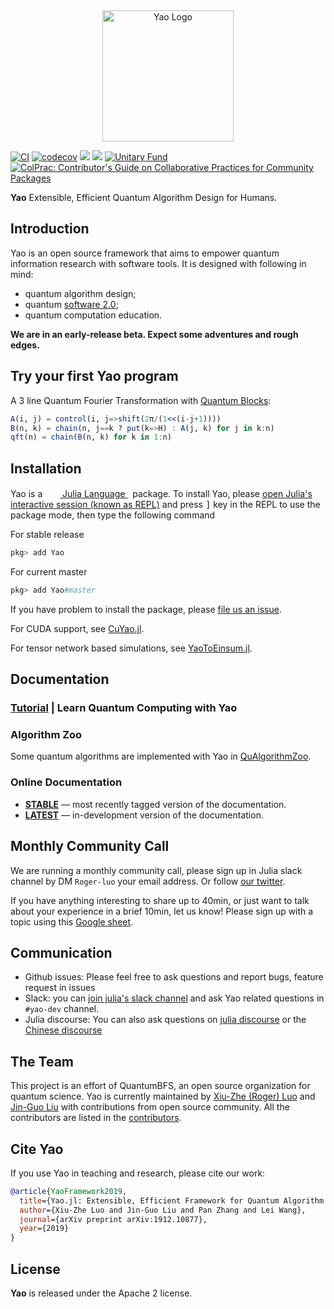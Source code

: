 <div align="center"> <img
src="https://yaoquantum.org/assets/logo.png"
alt="Yao Logo" width="210"></img>
</div>


[![CI][main-ci-img]][main-ci-url]
[![codecov][main-codecov-img]][main-codecov-url]
[![][docs-stable-img]][docs-stable-url]
[![][docs-dev-img]][docs-dev-url]
[![Unitary Fund][unitary-fund-img]](http://unitary.fund)
[![ColPrac: Contributor's Guide on Collaborative Practices for Community Packages](https://img.shields.io/badge/ColPrac-Contributor's%20Guide-blueviolet)](https://github.com/SciML/ColPrac)

**Yao** Extensible, Efficient Quantum Algorithm Design for Humans.

## Introduction

Yao is an open source framework that aims to empower quantum information research with software tools. It is designed with following in mind:

- quantum algorithm design;
- quantum [software 2.0](https://medium.com/@karpathy/software-2-0-a64152b37c35);
- quantum computation education.

**We are in an early-release beta. Expect some adventures and rough edges.**

## Try your first Yao program

A 3 line Quantum Fourier Transformation with [Quantum Blocks](http://docs.yaoquantum.org/dev/man/blocks.html):

```julia
A(i, j) = control(i, j=>shift(2π/(1<<(i-j+1))))
B(n, k) = chain(n, j==k ? put(k=>H) : A(j, k) for j in k:n)
qft(n) = chain(B(n, k) for k in 1:n)
```

## Installation

<p>
Yao is a &nbsp;
    <a href="https://julialang.org">
        <img src="https://raw.githubusercontent.com/JuliaLang/julia-logo-graphics/master/images/julia.ico" width="16em">
        Julia Language
    </a>
    &nbsp; package. To install Yao,
    please <a href="https://docs.julialang.org/en/v1/manual/getting-started/">open
    Julia's interactive session (known as REPL)</a> and press <kbd>]</kbd> key in the REPL to use the package mode, then type the following command
</p>

For stable release

```julia
pkg> add Yao
```

For current master

```julia
pkg> add Yao#master
```

If you have problem to install the package, please [file us an issue](https://github.com/QuantumBFS/Yao.jl/issues/new).

For CUDA support, see [CuYao.jl](https://github.com/QuantumBFS/CuYao.jl).

For tensor network based simulations, see [YaoToEinsum.jl](https://github.com/QuantumBFS/YaoToEinsum.jl).

## Documentation

### [Tutorial](https://yaoquantum.org/tutorials/) | Learn Quantum Computing with Yao

### Algorithm Zoo

Some quantum algorithms are implemented with Yao in [QuAlgorithmZoo](https://github.com/QuantumBFS/QuAlgorithmZoo.jl).

### Online Documentation

- [**STABLE**](https://quantumbfs.github.io/Yao.jl/stable) — most recently tagged version of the documentation.
- [**LATEST**](https://quantumbfs.github.io/Yao.jl/latest) — in-development version of the documentation.

## Monthly Community Call

We are running a monthly community call, please sign up in Julia slack channel
by DM `Roger-luo` your email address. Or follow [our twitter](https://twitter.com/YaoProject).

If you have anything interesting to share up to 40min, or just want to talk about your experience in a brief 10min, let us know!
Please sign up with a topic using this [Google sheet](https://docs.google.com/spreadsheets/d/1b6hUvo5H3_ez42zibUji42iwMrq_nNpgPg7lqLBlWUw/edit?usp=sharing).

## Communication

- Github issues: Please feel free to ask questions and report bugs, feature request in issues
- Slack: you can [join julia's slack channel](https://julialang.org/slack/) and ask Yao related questions in `#yao-dev` channel.
- Julia discourse: You can also ask questions on [julia discourse](https://discourse.julialang.org/) or the [Chinese discourse](https://discourse.juliacn.com/)

## The Team

This project is an effort of QuantumBFS, an open source organization for quantum science. Yao is currently maintained by [Xiu-Zhe (Roger) Luo](https://github.com/Roger-luo) and [Jin-Guo Liu](https://github.com/GiggleLiu) with contributions from open source community. All the contributors are listed in the [contributors](https://github.com/QuantumBFS/Yao.jl/graphs/contributors).

## Cite Yao
If you use Yao in teaching and research, please cite our work:

```bib
@article{YaoFramework2019,
  title={Yao.jl: Extensible, Efficient Framework for Quantum Algorithm Design},
  author={Xiu-Zhe Luo and Jin-Guo Liu and Pan Zhang and Lei Wang},
  journal={arXiv preprint arXiv:1912.10877},
  year={2019}
}
```

## License

**Yao** is released under the Apache 2 license.

[docs-dev-img]: https://img.shields.io/badge/docs-dev-blue.svg
[docs-dev-url]: https://QuantumBFS.github.io/Yao.jl/dev
[docs-stable-img]: https://img.shields.io/badge/docs-stable-blue.svg
[docs-stable-url]: https://QuantumBFS.github.io/Yao.jl/stable

[unitary-fund-img]: https://img.shields.io/badge/Supported%20By-UNITARY%20FUND-brightgreen.svg?style=flat-the-badge

[main-url]: https://github.com/QuantumBFS/Yao.jl
[main-ci-img]: https://github.com/QuantumBFS/Yao.jl/actions/workflows/CI.yml/badge.svg
[main-ci-url]: https://github.com/QuantumBFS/Yao.jl/actions/workflows/CI.yml
[main-codecov-img]: https://codecov.io/gh/QuantumBFS/Yao.jl/branch/master/graph/badge.svg
[main-codecov-url]: https://codecov.io/gh/QuantumBFS/Yao.jl

